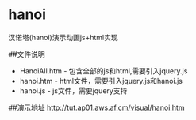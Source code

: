 hanoi
=====

汉诺塔(hanoi)演示动画js+html实现


##文件说明
* HanoiAll.htm - 包含全部的js和html,需要引入jquery.js
* hanoi.htm - html文件，需要引入jquery.js和hanoi.js
* hanoi.js - js文件，需要jquery支持

##演示地址
http://tut.ap01.aws.af.cm/visual/hanoi.htm
